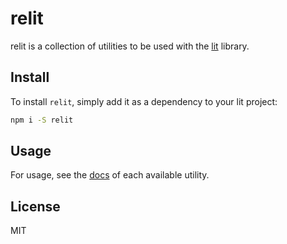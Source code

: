 # relit

relit is a collection of utilities to be used with the [lit](https://lit.dev)
library.

## Install

To install `relit`, simply add it as a dependency to your lit project:

```sh
npm i -S relit
```

## Usage

For usage, see the [docs](./docs/index.md) of each available utility.

## License

MIT
